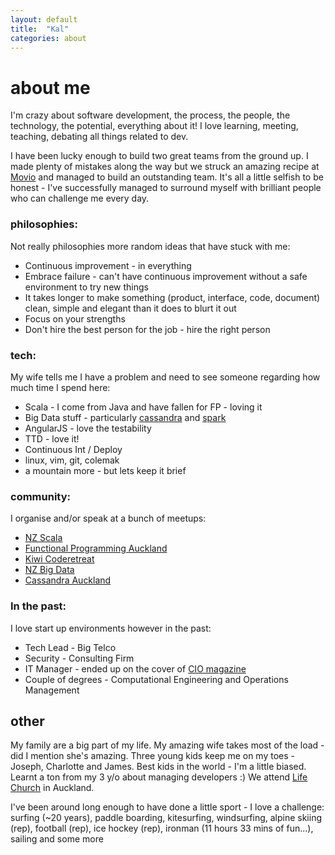 ```yaml
---
layout: default
title:  "Kal"
categories: about
---
```


# about me
I'm crazy about software development, the process, the people, the technology, the potential, everything about it! I love learning, meeting, teaching, debating all things related to dev.

I have been lucky enough to build two great teams from the ground up. I made plenty of mistakes along the way but we struck an amazing recipe at [Movio][movio] and managed to build an outstanding team.  It's all a little selfish to be honest - I've successfully managed to surround myself with brilliant people who can challenge me every day.


### philosophies:
Not really philosophies more random ideas that have stuck with me:

* Continuous improvement - in everything
* Embrace failure - can't have continuous improvement without a safe environment to try new things
* It takes longer to make something (product, interface, code, document) clean, simple and elegant than it does to blurt it out
* Focus on your strengths
* Don't hire the best person for the job - hire the right person


### tech:
My wife tells me I have a problem and need to see someone regarding how much time I spend here:

* Scala - I come from Java and have fallen for FP - loving it
* Big Data stuff - particularly [cassandra][cassandra] and [spark][spark]
* AngularJS - love the testability
* TTD - love it!
* Continuous Int / Deploy
* linux, vim, git, colemak
* a mountain more - but lets keep it brief


### community:
I organise and/or speak at a bunch of meetups:

* [NZ Scala][nz-scala]
* [Functional Programming Auckland][fp-auck]
* [Kiwi Coderetreat][kiwi-retreat]
* [NZ Big Data][nz-big-data]
* [Cassandra Auckland][cass-auck]


### In the past:
I love start up environments however in the past:

* Tech Lead - Big Telco
* Security - Consulting Firm
* IT Manager - ended up on the cover of [CIO magazine][cio]
* Couple of degrees - Computational Engineering and Operations Management


## other
My family are a big part of my life. My amazing wife takes most of the load - did I mention she's amazing. Three young kids keep me on my toes - Joseph, Charlotte and James. Best kids in the world - I'm a little biased. Learnt a ton from my 3 y/o about managing developers :) We attend [Life Church][life] in Auckland.

I've been around long enough to have done a little sport - I love a challenge:<br>
surfing (~20 years), paddle boarding, kitesurfing, windsurfing, alpine skiing (rep), football (rep), ice hockey (rep), ironman (11 hours 33 mins of fun...), sailing and some more

[movio]:       http://movio.co
[cassandra]:   http://cassandra.apache.org
[spark]:       http://spark.apache.org
[nz-scala]:    http://www.meetup.com/NZ-Scala
[fp-auck]:     http://www.meetup.com/Functional-Programming-Auckland
[kiwi-retreat]:http://www.meetup.com/kiwi-code-retreat
[nz-big-data]: http://www.meetup.com/NZ-Big-Data
[cass-auck]:   http://www.meetup.com/Auckland-Cassandra-Users
[cio]:         http://www.cio.co.nz
[life]:        http://lifenz.org
